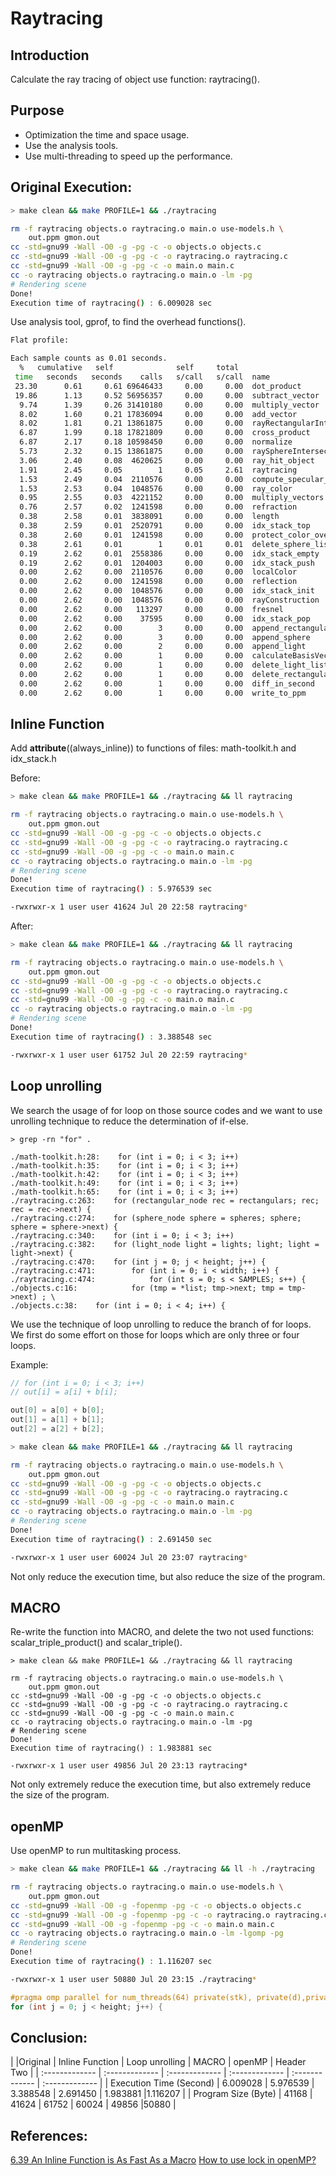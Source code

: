 # Raytracing

## Introduction
Calculate the ray tracing of object use function: raytracing().


## Purpose
 * Optimization the time and space usage.
 * Use the analysis tools.
 * Use multi-threading to speed up the performance.


## Original Execution:

```bash
> make clean && make PROFILE=1 && ./raytracing

rm -f raytracing objects.o raytracing.o main.o use-models.h \
	out.ppm gmon.out
cc -std=gnu99 -Wall -O0 -g -pg -c -o objects.o objects.c
cc -std=gnu99 -Wall -O0 -g -pg -c -o raytracing.o raytracing.c
cc -std=gnu99 -Wall -O0 -g -pg -c -o main.o main.c
cc -o raytracing objects.o raytracing.o main.o -lm -pg
# Rendering scene
Done!
Execution time of raytracing() : 6.009028 sec
```

Use analysis tool, gprof, to find the overhead functions().

```bash
Flat profile:

Each sample counts as 0.01 seconds.
  %   cumulative   self              self     total
 time   seconds   seconds    calls   s/call   s/call  name
 23.30      0.61     0.61 69646433     0.00     0.00  dot_product
 19.86      1.13     0.52 56956357     0.00     0.00  subtract_vector
  9.74      1.39     0.26 31410180     0.00     0.00  multiply_vector
  8.02      1.60     0.21 17836094     0.00     0.00  add_vector
  8.02      1.81     0.21 13861875     0.00     0.00  rayRectangularIntersection
  6.87      1.99     0.18 17821809     0.00     0.00  cross_product
  6.87      2.17     0.18 10598450     0.00     0.00  normalize
  5.73      2.32     0.15 13861875     0.00     0.00  raySphereIntersection
  3.06      2.40     0.08  4620625     0.00     0.00  ray_hit_object
  1.91      2.45     0.05        1     0.05     2.61  raytracing
  1.53      2.49     0.04  2110576     0.00     0.00  compute_specular_diffuse
  1.53      2.53     0.04  1048576     0.00     0.00  ray_color
  0.95      2.55     0.03  4221152     0.00     0.00  multiply_vectors
  0.76      2.57     0.02  1241598     0.00     0.00  refraction
  0.38      2.58     0.01  3838091     0.00     0.00  length
  0.38      2.59     0.01  2520791     0.00     0.00  idx_stack_top
  0.38      2.60     0.01  1241598     0.00     0.00  protect_color_overflow
  0.38      2.61     0.01        1     0.01     0.01  delete_sphere_list
  0.19      2.62     0.01  2558386     0.00     0.00  idx_stack_empty
  0.19      2.62     0.01  1204003     0.00     0.00  idx_stack_push
  0.00      2.62     0.00  2110576     0.00     0.00  localColor
  0.00      2.62     0.00  1241598     0.00     0.00  reflection
  0.00      2.62     0.00  1048576     0.00     0.00  idx_stack_init
  0.00      2.62     0.00  1048576     0.00     0.00  rayConstruction
  0.00      2.62     0.00   113297     0.00     0.00  fresnel
  0.00      2.62     0.00    37595     0.00     0.00  idx_stack_pop
  0.00      2.62     0.00        3     0.00     0.00  append_rectangular
  0.00      2.62     0.00        3     0.00     0.00  append_sphere
  0.00      2.62     0.00        2     0.00     0.00  append_light
  0.00      2.62     0.00        1     0.00     0.00  calculateBasisVectors
  0.00      2.62     0.00        1     0.00     0.00  delete_light_list
  0.00      2.62     0.00        1     0.00     0.00  delete_rectangular_list
  0.00      2.62     0.00        1     0.00     0.00  diff_in_second
  0.00      2.62     0.00        1     0.00     0.00  write_to_ppm
```


## Inline Function

Add __attribute__((always_inline)) to functions of files: math-toolkit.h and idx_stack.h

Before:

```bash
> make clean && make PROFILE=1 && ./raytracing && ll raytracing

rm -f raytracing objects.o raytracing.o main.o use-models.h \
	out.ppm gmon.out
cc -std=gnu99 -Wall -O0 -g -pg -c -o objects.o objects.c
cc -std=gnu99 -Wall -O0 -g -pg -c -o raytracing.o raytracing.c
cc -std=gnu99 -Wall -O0 -g -pg -c -o main.o main.c
cc -o raytracing objects.o raytracing.o main.o -lm -pg
# Rendering scene
Done!
Execution time of raytracing() : 5.976539 sec

-rwxrwxr-x 1 user user 41624 Jul 20 22:58 raytracing*
```


After:

```bash
> make clean && make PROFILE=1 && ./raytracing && ll raytracing

rm -f raytracing objects.o raytracing.o main.o use-models.h \
	out.ppm gmon.out
cc -std=gnu99 -Wall -O0 -g -pg -c -o objects.o objects.c
cc -std=gnu99 -Wall -O0 -g -pg -c -o raytracing.o raytracing.c
cc -std=gnu99 -Wall -O0 -g -pg -c -o main.o main.c
cc -o raytracing objects.o raytracing.o main.o -lm -pg
# Rendering scene
Done!
Execution time of raytracing() : 3.388548 sec

-rwxrwxr-x 1 user user 61752 Jul 20 22:59 raytracing*
```

## Loop unrolling

We search the usage of for loop on those source codes and we want to use unrolling technique to reduce the determination of if-else.

```
> grep -rn "for" .

./math-toolkit.h:28:    for (int i = 0; i < 3; i++)
./math-toolkit.h:35:    for (int i = 0; i < 3; i++)
./math-toolkit.h:42:    for (int i = 0; i < 3; i++)
./math-toolkit.h:49:    for (int i = 0; i < 3; i++)
./math-toolkit.h:65:    for (int i = 0; i < 3; i++)
./raytracing.c:263:    for (rectangular_node rec = rectangulars; rec; rec = rec->next) {
./raytracing.c:274:    for (sphere_node sphere = spheres; sphere; sphere = sphere->next) {
./raytracing.c:340:    for (int i = 0; i < 3; i++)
./raytracing.c:382:    for (light_node light = lights; light; light = light->next) {
./raytracing.c:470:    for (int j = 0; j < height; j++) {
./raytracing.c:471:        for (int i = 0; i < width; i++) {
./raytracing.c:474:            for (int s = 0; s < SAMPLES; s++) {
./objects.c:16:            for (tmp = *list; tmp->next; tmp = tmp->next) ; \
./objects.c:38:    for (int i = 0; i < 4; i++) {
```

We use the technique of loop unrolling to reduce the branch of for loops.
We first do some effort on those for loops which are only three or four loops.

Example:

```c
// for (int i = 0; i < 3; i++)
// out[i] = a[i] + b[i];

out[0] = a[0] + b[0];
out[1] = a[1] + b[1];
out[2] = a[2] + b[2];
```

```bash
> make clean && make PROFILE=1 && ./raytracing && ll raytracing

rm -f raytracing objects.o raytracing.o main.o use-models.h \
	out.ppm gmon.out
cc -std=gnu99 -Wall -O0 -g -pg -c -o objects.o objects.c
cc -std=gnu99 -Wall -O0 -g -pg -c -o raytracing.o raytracing.c
cc -std=gnu99 -Wall -O0 -g -pg -c -o main.o main.c
cc -o raytracing objects.o raytracing.o main.o -lm -pg
# Rendering scene
Done!
Execution time of raytracing() : 2.691450 sec

-rwxrwxr-x 1 user user 60024 Jul 20 23:07 raytracing*
```

Not only reduce the execution time, but also reduce the size of the program.


## MACRO

Re-write the function into MACRO,
and delete the two not used functions: scalar_triple_product() and scalar_triple().

```
> make clean && make PROFILE=1 && ./raytracing && ll raytracing

rm -f raytracing objects.o raytracing.o main.o use-models.h \
	out.ppm gmon.out
cc -std=gnu99 -Wall -O0 -g -pg -c -o objects.o objects.c
cc -std=gnu99 -Wall -O0 -g -pg -c -o raytracing.o raytracing.c
cc -std=gnu99 -Wall -O0 -g -pg -c -o main.o main.c
cc -o raytracing objects.o raytracing.o main.o -lm -pg
# Rendering scene
Done!
Execution time of raytracing() : 1.983881 sec

-rwxrwxr-x 1 user user 49856 Jul 20 23:13 raytracing*
```

Not only extremely reduce the execution time, but also extremely reduce the size of the program.


## openMP

Use openMP to run multitasking process.

```bash
> make clean && make PROFILE=1 && ./raytracing && ll -h ./raytracing

rm -f raytracing objects.o raytracing.o main.o use-models.h \
	out.ppm gmon.out
cc -std=gnu99 -Wall -O0 -g -fopenmp -pg -c -o objects.o objects.c
cc -std=gnu99 -Wall -O0 -g -fopenmp -pg -c -o raytracing.o raytracing.c
cc -std=gnu99 -Wall -O0 -g -fopenmp -pg -c -o main.o main.c
cc -o raytracing objects.o raytracing.o main.o -lm -lgomp -pg
# Rendering scene
Done!
Execution time of raytracing() : 1.116207 sec

-rwxrwxr-x 1 user user 50880 Jul 20 23:15 ./raytracing*

```

```c
#pragma omp parallel for num_threads(64) private(stk), private(d),private(object_color)
for (int j = 0; j < height; j++) {
```

## Conclusion:

| |Original     | Inline Function     | Loop unrolling     | MACRO     | openMP     | Header Two     |
| :------------- | :------------- | :------------- | :------------- | :------------- | :------------- |
| Execution Time (Second) | 6.009028 | 5.976539 | 3.388548 | 2.691450 | 1.983881 |1.116207 |
| Program Size (Byte)     | 41168    | 41624    | 61752    | 60024    | 49856    |50880    |



## References:
[6.39 An Inline Function is As Fast As a Macro](https://gcc.gnu.org/onlinedocs/gcc-4.9.2/gcc/Inline.html)
[How to use lock in openMP?](https://stackoverflow.com/questions/2396430/how-to-use-lock-in-openmp)
